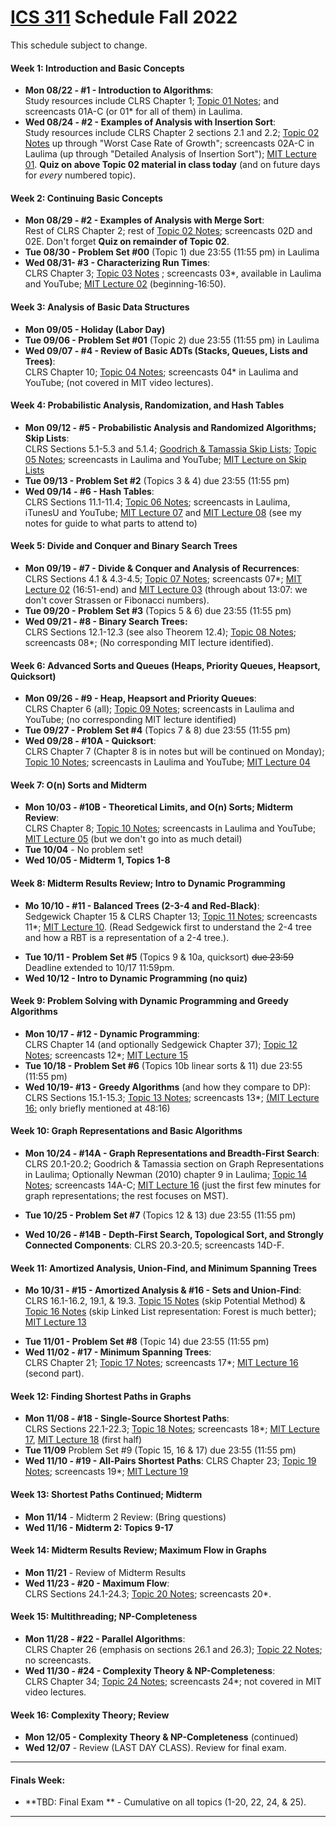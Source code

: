 
# [ICS 311](https://ics311.github.io/) Schedule Fall 2022

This schedule subject to change.

#### Week 1: Introduction and Basic Concepts

*   **Mon 08/22 - #1 - Introduction to Algorithms**:  
    Study resources include CLRS Chapter 1; [Topic 01 Notes](Notes/Topic-01.html); and screencasts 01A-C (or 01* for all of them) in Laulima.
*   **Wed 08/24 - #2 - Examples of Analysis with Insertion Sort**:  
    Study resources include CLRS Chapter 2 sections 2.1 and 2.2; [Topic 02 Notes](Notes/Topic-02.html) up through "Worst Case Rate of Growth"; screencasts 02A-C in Laulima (up through "Detailed Analysis of Insertion Sort"); [MIT Lecture 01](http://videolectures.net/mit6046jf05_leiserson_lec01/). **Quiz on above Topic 02 material in class today** (and on future days for _every_ numbered topic).

#### Week 2: Continuing Basic Concepts

*   **Mon 08/29 - #2 - Examples of Analysis with Merge Sort**:  
    Rest of CLRS Chapter 2; rest of [Topic 02 Notes](Notes/Topic-02.html); screencasts 02D and 02E. Don't forget **Quiz on remainder of Topic 02**.
*   **Tue 08/30 - Problem Set #00** (Topic 1) due 23:55 (11:55 pm) in Laulima
*   **Wed 08/31- #3 - Characterizing Run Times**:  
    CLRS Chapter 3; [Topic 03 Notes](Notes/Topic-03.html) ; screencasts 03*, available in Laulima and YouTube; [MIT Lecture 02](http://videolectures.net/mit6046jf05_demaine_lec02/) (beginning-16:50).

#### Week 3: Analysis of Basic Data Structures

*   **Mon 09/05 - Holiday (Labor Day)**
*   **Tue 09/06 - Problem Set #01** (Topic 2) due 23:55 (11:55 pm) in Laulima
*   **Wed 09/07 - #4 - Review of Basic ADTs (Stacks, Queues, Lists and Trees)**:  
    CLRS Chapter 10; [Topic 04 Notes](Notes/Topic-04.html); screencasts 04* in Laulima and YouTube; (not covered in MIT video lectures).

#### Week 4: Probabilistic Analysis, Randomization, and Hash Tables

*   **Mon 09/12 - #5 - Probabilistic Analysis and Randomized Algorithms; Skip Lists**:  
    CLRS Sections 5.1-5.3 and 5.1.4; [Goodrich & Tamassia Skip Lists](https://laulima.hawaii.edu/portal/tool/b5e9efbc-a1c1-4627-bbe2-a9f7fa9e8cde?panel=Main#); [Topic 05 Notes](Notes/Topic-05.html); screencasts in Laulima and YouTube; [MIT Lecture on Skip Lists](http://videolectures.net/mit6046jf05_demaine_lec12/)
*   **Tue 09/13 - Problem Set #2** (Topics 3 & 4) due 23:55 (11:55 pm)
*   **Wed 09/14 - #6 - Hash Tables**:  
    CLRS Sections 11.1-11.4; [Topic 06 Notes](Notes/Topic-06.html); screencasts in Laulima, iTunesU and YouTube; [MIT Lecture 07](http://videolectures.net/mit6046jf05_leiserson_lec07/) and [MIT Lecture 08](http://videolectures.net/mit6046jf05_leiserson_lec08/) (see my notes for guide to what parts to attend to)

#### Week 5: Divide and Conquer and Binary Search Trees

*   **Mon 09/19 - #7 - Divide & Conquer and Analysis of Recurrences**:  
    CLRS Sections 4.1 & 4.3-4.5; [Topic 07 Notes](Notes/Topic-07.html); screencasts 07*; [MIT Lecture 02](http://videolectures.net/mit6046jf05_demaine_lec02/) (16:51-end) and [MIT Lecture 03](http://videolectures.net/mit6046jf05_demaine_lec03/) (through about 13:07: we don't cover Strassen or Fibonacci numbers).
*   **Tue 09/20 - Problem Set #3** (Topics 5 & 6) due 23:55 (11:55 pm)
*   **Wed 09/21 - #8 - Binary Search Trees:**  
    CLRS Sections 12.1-12.3 (see also Theorem 12.4); [Topic 08 Notes](Notes/Topic-08.html); screencasts 08*; (No corresponding MIT lecture identified).

#### Week 6: Advanced Sorts and Queues (Heaps, Priority Queues, Heapsort, Quicksort)

*   **Mon 09/26 - #9 - Heap, Heapsort and Priority Queues**:  
    CLRS Chapter 6 (all); [Topic 09 Notes](Notes/Topic-09.html); screencasts in Laulima and YouTube; (no corresponding MIT lecture identified)
*   **Tue 09/27 - Problem Set #4** (Topics 7 & 8) due 23:55 (11:55 pm)
*   **Wed 09/28 - #10A - Quicksort**:  
    CLRS Chapter 7 (Chapter 8 is in notes but will be continued on Monday); [Topic 10 Notes](Notes/Topic-10.html); screencasts in Laulima and YouTube; [MIT Lecture 04](http://videolectures.net/mit6046jf05_leiserson_lec04/)

#### Week 7: O(n) Sorts and Midterm

*   **Mon 10/03 - #10B - Theoretical Limits, and O(n) Sorts; Midterm Review**:  
    CLRS Chapter 8; [Topic 10 Notes](Notes/Topic-10.html); screencasts in Laulima and YouTube; [MIT Lecture 05](http://videolectures.net/mit6046jf05_demaine_lec05/) (but we don't go into as much detail)
*   **Tue 10/04** - No problem set!
*   **Wed 10/05 - Midterm 1, Topics 1-8**

#### Week 8: Midterm Results Review; Intro to Dynamic Programming

*   **Mo 10/10 - #11 - Balanced Trees (2-3-4 and Red-Black)**:  
    Sedgewick Chapter 15 & CLRS Chapter 13; [Topic 11 Notes](Notes/Topic-11.html); screencasts 11*; [MIT Lecture 10](http://videolectures.net/mit6046jf05_demaine_lec10/). (Read Sedgewick first to understand the 2-4 tree and how a RBT is a representation of a 2-4 tree.).
<!--*   **Mon 10/10 - Midterm Results/Review (no quiz)**-->
*   **Tue 10/11 - Problem Set #5** (Topics 9 & 10a, quicksort) ~~due 23:59~~ Deadline extended to 10/17 11:59pm.
*   **Wed 10/12 - Intro to Dynamic Programming (no quiz)**

#### Week 9: Problem Solving with Dynamic Programming and Greedy Algorithms

*   **Mon 10/17 - #12 - Dynamic Programming**:  
    CLRS Chapter 14 (and optionally Sedgewick Chapter 37); [Topic 12 Notes](Notes/Topic-12.html); screencasts 12*; [MIT Lecture 15](http://videolectures.net/mit6046jf05_leiserson_lec15/)
*   **Tue 10/18 - Problem Set #6** (Topics 10b linear sorts & 11) due 23:55 (11:55 pm)
*   **Wed 10/19- #13 - Greedy Algorithms** (and how they compare to DP):  
    CLRS Sections 15.1-15.3; [Topic 13 Notes](Notes/Topic-13.html); screencasts 13*; [(MIT Lecture 16:](http://videolectures.net/mit6046jf05_leiserson_lec16/) only briefly mentioned at 48:16)

#### Week 10: Graph Representations and Basic Algorithms

*   **Mon 10/24 - #14A - Graph Representations and Breadth-First Search**:  
    CLRS 20.1-20.2; Goodrich & Tamassia section on Graph Representations in Laulima; Optionally Newman (2010) chapter 9 in Laulima; [Topic 14 Notes](Notes/Topic-14.html); screencasts 14A-C; [MIT Lecture 16](http://videolectures.net/mit6046jf05_leiserson_lec16/) (just the first few minutes for graph representations; the rest focuses on MST).  

*   **Tue 10/25 - Problem Set #7** (Topics 12 & 13) due 23:55 (11:55 pm)
*   **Wed 10/26 - #14B - Depth-First Search, Topological Sort, and Strongly Connected Components**: CLRS 20.3-20.5; screencasts 14D-F.

#### Week 11: Amortized Analysis, Union-Find, and Minimum Spanning Trees

*   **Mo 10/31 - #15 - Amortized Analysis & #16 - Sets and Union-Find**:  
    CLRS 16.1-16.2, 19.1, & 19.3. [Topic 15 Notes](Notes/Topic-15.html) (skip Potential Method) & [Topic 16 Notes](Notes/Topic-16.html) (skip Linked List representation: Forest is much better); [MIT Lecture 13](http://videolectures.net/mit6046jf05_leiserson_lec13/)
<!--*   **TBD??? - Last day for withdrawal with W**-->
*   **Tue 11/01 - Problem Set #8** (Topic 14) due 23:55 (11:55 pm)
*   **Wed 11/02 - #17 - Minimum Spanning Trees**:  
    CLRS Chapter 21; [Topic 17 Notes](Notes/Topic-17.html); screencasts 17*; [MIT Lecture 16](http://videolectures.net/mit6046jf05_leiserson_lec16/) (second part).

#### Week 12: Finding Shortest Paths in Graphs

*   **Mon 11/08 - #18 - Single-Source Shortest Paths**:  
    CLRS Sections 22.1-22.3; [Topic 18 Notes](Notes/Topic-18.html); screencasts 18*; [MIT Lecture 17](http://videolectures.net/mit6046jf05_demaine_lec17/), [MIT Lecture 18](http://videolectures.net/mit6046jf05_demaine_lec18/) (first half)
*   **Tue 11/09** Problem Set #9 (Topic 15, 16 & 17) due 23:55 (11:55 pm)
*   **Wed 11/10 - #19 - All-Pairs Shortest Paths**:
    CLRS Chapter 23; [Topic 19 Notes](Notes/Topic-19.html); screencasts 19*; [MIT Lecture 19](http://videolectures.net/mit6046jf05_demaine_lec19/)

#### Week 13: Shortest Paths Continued; Midterm

*   **Mon 11/14** - Midterm 2 Review: (Bring questions)  
*   **Wed 11/16 - Midterm 2: Topics 9-17**

#### Week 14: Midterm Results Review; Maximum Flow in Graphs

*   **Mon 11/21** - Review of Midterm Results
*   **Wed 11/23 - #20 - Maximum Flow**:  
    CLRS Sections 24.1-24.3; [Topic 20 Notes](Notes/Topic-20.html); screencasts 20*.

#### Week 15: Multithreading; NP-Completeness

*   **Mon 11/28 - #22 - Parallel Algorithms**:  
    CLRS Chapter 26 (emphasis on sections 26.1 and 26.3); [Topic 22 Notes](Notes/Topic-22.html); no screencasts.
*   **Wed 11/30 - #24 - Complexity Theory & NP-Completeness**:  
    CLRS Chapter 34; [Topic 24 Notes](Notes/Topic-24.html); screencasts 24*; not covered in MIT video lectures.

#### Week 16: Complexity Theory; Review

<!--- *   **Mo 12/06 - #25 - Approximation Algorithms**:  
    CLRS Chapter 35; [Topic 25 Notes](Notes/Topic-25.html); screencasts 25*; not covered in MIT video lectures.  --->
*   **Mon 12/05 - Complexity Theory & NP-Completeness** (continued)
*   **Wed 12/07** - Review (LAST DAY CLASS). Review for final exam.

* * *

#### Finals Week:

*   **TBD: Final Exam ** - Cumulative on all topics (1-20, 22, 24, & 25). 

* * *
<!--
## <a name="problems">Problem Sets</a>

Each problem set will be released in Laulima when they are assigned. At that time, you may find the actual problems as Google Doc templates in your section's Assignments folder.

*   **Problem Set #0** (Topic 1) due 23:55 (11:55 pm) Tuesday Aug 30
*   **Problem Set #1** (Topic 2) due 23:55 (11:55 pm) Tuesday September 6
*   **Problem Set #2** (Topics 3 & 4) due 23:55 (11:55 pm) Tuesday September 13
*   **Problem Set #3** (Topics 5 & 6) due 23:55 (11:55 pm) Tuesday September 20
*   **Problem Set #4** (Topics 7 & 8) due 23:55 (11:55 pm) Tuesday September 27
*   **Problem Set #5** (Topics 9 & 10A) due 23:55 (11:55 pm) Tuesday October 11
*   **Problem Set #6** (Topics 10B & 11) due 23:55 (11:55 pm) Tuesday Oct 18
*   **Problem Set #7** (Topics 12 & 13) due 23:55 (11:55 pm) Tuesday October 2
*   **Problem Set #8** (Topic 14) due 23:55 (11:55 pm) Wednesday November 2
*   **Problem Set #9** (Topics 15, 16 & 17) due 23:55 (11:55 pm) Wednesday November 9
*   **Problem Set #10** (Topics 18, 19, 20 & 22) due 23:55 (11:55 pm) Friday December 9

## <a name="exams">Exam Dates</a>

*   **Wednesday 10/05: Midterm 1** - Topics 1-8
*   **Wednesday 11/16: Midterm 2** - Topics 9-17
*   **[TBD](https://manoa.hawaii.edu/undergrad/schedule/final-exams/fall/): Final Exam** - Cumulative on all topics (1-20, 22, 24, & 25).
-->
